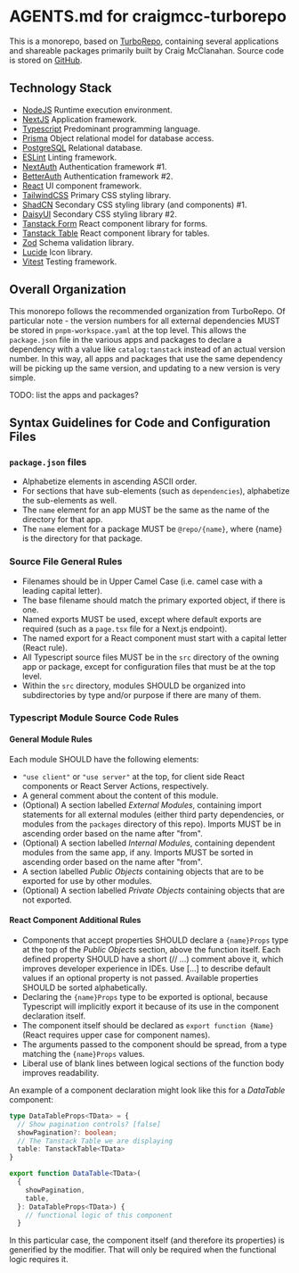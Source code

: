 # AGENTS.md for craigmcc-turborepo

This is a monorepo, based on [TurboRepo](https://turborepo.build), containing several
applications and shareable packages primarily built by Craig McClanahan.  Source code
is stored on [GitHub](https://github.com/craigmcc/craigmcc-turborepo).

## Technology Stack
- [NodeJS](https://nodejsl.org) Runtime execution environment.
- [NextJS](https://nextjs.org) Application framework.
- [Typescript](https://www.typescriptlang.org) Predominant programming language.
- [Prisma](https://www.prisma.io) Object relational model for database access.
- [PostgreSQL](https://www.postgresql.org) Relational database.
- [ESLint](https://eslint.org) Linting framework.
- [NextAuth](https://next-auth.js.org) Authentication framework #1.
- [BetterAuth](https://www.better-auth.com) Authentication framework #2.
- [React](https://react.dev) UI component framework.
- [TailwindCSS](https://tailwindcss.com) Primary CSS styling library.
- [ShadCN](https://ui.shadcn.com) Secondary CSS styling library (and components) #1.
- [DaisyUI](https://daisyui.com) Secondary CSS styling library #2.
- [Tanstack Form](https://tanstack.com/form/latest) React component library for forms.
- [Tanstack Table](https://tanstack.com/table/latest) React component library for tables.
- [Zod](https://zod.dev) Schema validation library.
- [Lucide](https://lucide.dev) Icon library.
- [Vitest](https://vitest.dev) Testing framework.

## Overall Organization

This monorepo follows the recommended organization from TurboRepo.
Of particular note - the version numbers for all external dependencies
MUST be stored in `pnpm-workspace.yaml` at the top level.  This allows
the `package.json` file in the various apps and packages to declare
a dependency with a value like `catalog:tanstack` instead of an actual
version number.  In this way, all apps and packages that use the same
dependency will be picking up the same version, and updating to a new
version is very simple.

TODO: list the apps and packages?

## Syntax Guidelines for Code and Configuration Files

### `package.json` files

- Alphabetize elements in ascending ASCII order.
- For sections that have sub-elements (such as `dependencies`), alphabetize the sub-elements as well.
- The `name` element for an app MUST be the same as the name of the directory for that app.
- The `name` element for a package MUST be `@repo/{name}`, where {name} is the directory for that package.

### Source File General Rules

- Filenames should be in Upper Camel Case (i.e. camel case with a leading capital letter).
- The base filename should match the primary exported object, if there is one.
- Named exports MUST be used, except where default exports are required (such as a `page.tsx` file for a Next.js endpoint).
- The named export for a React component must start with a capital letter (React rule).
- All Typescript source files MUST be in the `src` directory of the owning app or package,
  except for configuration files that must be at the top level.
- Within the `src` directory, modules SHOULD be organized into subdirectories
  by type and/or purpose if there are many of them.
 
### Typescript Module Source Code Rules

#### General Module Rules

Each module SHOULD have the following elements:
- `"use client"` or `"use server"` at the top, for client side React components or React Server Actions, respectively.
- A general comment about the content of this module.
- (Optional) A section labelled *External Modules*, containing import statements for all
  external modules (either third party dependencies, or modules from the `packages` directory of this repo).
  Imports MUST be in ascending order based on the name after "from".
- (Optional) A section labelled *Internal Modules*, containing dependent modules from the same app, if any.
  Imports MUST be sorted in ascending order based on the name after "from".
- A section labelled *Public Objects* containing objects that are to be exported for use by other modules.
- (Optional) A section labelled *Private Objects* containing objects that are not exported.

#### React Component Additional Rules

- Components that accept properties SHOULD declare a `{name}Props` type at the top of the
  *Public Objects* section, above the function itself.  Each defined property SHOULD have a
  short (// ...) comment above it, which improves developer experience in IDEs.  Use [...]
  to describe default values if an optional property is not passed. Available
  properties SHOULD be sorted alphabetically.
- Declaring the `{name}Props` type to be exported is optional, because Typescript will implicitly export it because of its use in the
  component declaration itself.
- The component itself should be declared as `export function {Name}` (React requires upper case for component names).
- The arguments passed to the component should be spread, from a type matching the `{name}Props` values.
- Liberal use of blank lines between logical sections of the function body improves readability.

An example of a component declaration might look like this for a *DataTable* component:

```ts
type DataTableProps<TData> = {
  // Show pagination controls? [false]
  showPagination?: boolean;
  // The Tanstack Table we are displaying
  table: TanstackTable<TData>
}

export function DataTable<TData>(
  {
    showPagination,
    table,
  }: DataTableProps<TData>) {
    // functional logic of this component
  }
```

In this particular case, the component itself (and therefore its properties) is generified
by the *<TData>* modifier.  That will only be required when the functional logic requires it.

